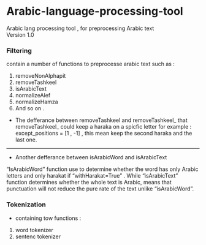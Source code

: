 # Arabic-language-processing-tool
Arabic lang processing tool , for preprocessing Arabic text <br>
Version 1.0

### Filtering 
contain a number of functions to preprocesse arabic text such as :
1. removeNonAlphapit
2. removeTashkeel
3. isArabicText
4. normalizeAlef
5. normalizeHamza
6. And so on .

* The defferance between removeTashkeel and removeTashkeel_ 
that removeTashkeel_ could keep a haraka on a spicfic letter
for example : 
except_positions = [1 , -1] , this mean keep the second haraka and the last one.

---

* Another defferance between isArabicWord and isArabicText

“IsArabicWord” function use to determine whether the word has only Arabic letters and only harakat if “withHarakat=True” .
While “isArabicText” function determines whether the whole text is Arabic, means that punctuation will not reduce the pure rate of the text unlike “isArabicWord”.

### Tokenization

* containing tow functions :
1. word tokenizer
2. sentenc tokenizer








